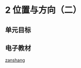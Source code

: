 # 2 位置与方向（二）

## 单元目标


## 电子教材

<Ebook grade="xxsx6a" :pages="19" :paged="27" ></Ebook>

[zanshang](../res/zanshang.md ':include')
